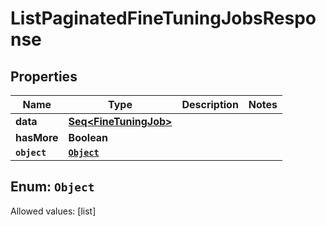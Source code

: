 

# ListPaginatedFineTuningJobsResponse


## Properties

Name | Type | Description | Notes
------------ | ------------- | ------------- | -------------
**data** | [**Seq&lt;FineTuningJob&gt;**](FineTuningJob.md) |  | 
**hasMore** | **Boolean** |  | 
**`object`** | [**`Object`**](#`Object`) |  | 


## Enum: `Object`
Allowed values: [list]





